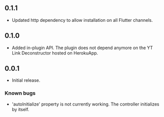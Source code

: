 ## 0.1.1

* Updated http dependency to allow installation on all Flutter channels.

## 0.1.0

* Added in-plugin API. The plugin does not depend anymore on the YT Link Deconstructor hosted on HerokuApp.

## 0.0.1

* Initial release.

### Known bugs

* 'autoInitialize' property is not currently working. The controller initializes by itself.
